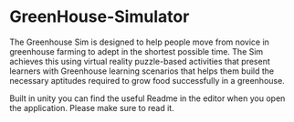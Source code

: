 # GreenHouse-Simulator

The Greenhouse Sim is designed to help people move from novice in greenhouse farming to adept in the shortest possible time.
The Sim achieves this using virtual reality puzzle-based activities that present learners with Greenhouse learning scenarios that helps them build the necessary aptitudes required to grow food successfully in a greenhouse. 

Built in unity you can find the useful Readme in the editor when you open the application. Please make sure to read it.
